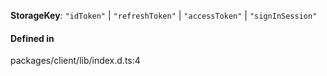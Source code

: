**StorageKey**: `"idToken"` \| `"refreshToken"` \| `"accessToken"` \| `"signInSession"`

#### Defined in

packages/client/lib/index.d.ts:4
